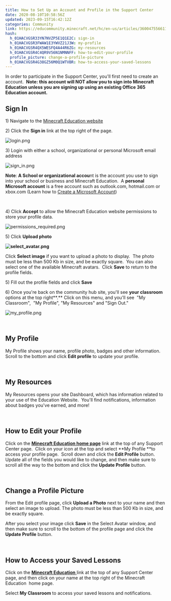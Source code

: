 ```yaml
---
title: How to Set Up an Account and Profile in the Support Center
date: 2020-08-10T10:58:56Z
updated: 2023-09-15T16:42:12Z
categories: Community
link: https://educommunity.minecraft.net/hc/en-us/articles/360047556611-How-to-Set-Up-an-Account-and-Profile-in-the-Support-Center
hash:
  h_01HACVGSR33YN7NVZP5E1Q1E2C: sign-in
  h_01HACVGSR3FWAW1E3YWVZ21J3W: my-profile
  h_01HACVGSR4QX5WESFQ4A44R6ZG: my-resources
  h_01HACVGSR4C4QR9V56N1NMNNFF: how-to-edit-your-profile
  profile_picture: change-a-profile-picture
  h_01HACVGSR4G38GZ56M0Q1WTVBR: how-to-access-your-saved-lessons
---
```


In order to participate in the Support Center, you'll first need to create an account.  **Note: this account will NOT allow you to sign into Minecraft Education unless you are signing up using an existing Office 365 Education account.**

## **Sign In**

1\) Navigate to the [Minecraft Education website](https://education.minecraft.net/)

2\) Click the **Sign in** link at the top right of the page.

![login.png](https://educommunity.minecraft.net/hc/article_attachments/4403074875540)

3\) Login with either a school, organizational or personal Microsoft email address

![sign_in.png](https://educommunity.minecraft.net/hc/article_attachments/4403074876820)

**Note**: **A School or organizational accou**nt is the account you use to sign into your school or business and Minecraft Education.  A **personal Microsoft account** is a free account such as outlook.com, hotmail.com or xbox.com (Learn how to [Create a Microsoft Account](https://account.microsoft.com/account))

 

4\) Click **Accept** to allow the Minecraft Education website permissions to store your profile data.

![permissions_required.png](https://educommunity.minecraft.net/hc/article_attachments/4403075049876)

5\) Click **Upload photo**

**![select_avatar.png](https://educommunity.minecraft.net/hc/article_attachments/4403074924820)**

Click **Select image** if you want to upload a photo to display.  The photo must be less than 500 Kb in size, and be exactly square.  You can also select one of the available Minecraft avatars.  Click **Save** to return to the profile fields.

5\) Fill out the profile fields and click **Save**

6\) Once you're back on the community hub site, you'll see **your classroom** options at the top right**.** Click on this menu, and you'll see  "My Classroom",  "My Profile", "My Resources" and "Sign Out."

![my_profile.png](https://educommunity.minecraft.net/hc/article_attachments/4403080689300)

 

## My Profile

My Profile shows your name, profile photo, badges and other information.  Scroll to the bottom and click **Edit profile** to update your profile.

 

## My Resources

My Resources opens your site Dashboard, which has information related to your use of the Education Website.  You'll find notifications, information about badges you've earned, and more!

 

## How to Edit your Profile

Click on the [**Minecraft Education home page**](https://education.minecraft.net/) link at the top of any Support Center page.  Click on your icon at the top and select **My Profile **to access your profile page.  Scroll down and click the **Edit Profile** button.  Update all of the fields you would like to change, and then make sure to scroll all the way to the bottom and click the **Update Profile** button.

 

## Change a Profile Picture

From the Edit profile page, click **Upload a Photo** next to your name and then select an image to upload. The photo must be less than 500 Kb in size, and be exactly square. 

After you select your image click **Save** in the Select Avatar window, and then make sure to scroll to the bottom of the profile page and click the **Update Profile** button.

 

## How to Access your Saved Lessons

Click on the [**Minecraft Education** ](https://education.minecraft.net/)link at the top of any Support Center page, and then click on your name at the top right of the Minecraft Education  home page.

Select **My Classroom** to access your saved lessons and notifications.

